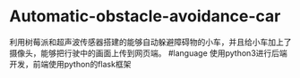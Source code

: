 # Automatic-obstacle-avoidance-car
利用树莓派和超声波传感器搭建的能够自动躲避障碍物的小车，并且给小车加上了摄像头，能够把行驶中的画面上传到网页端。
#language
使用python3进行后端开发，前端使用python的flask框架
